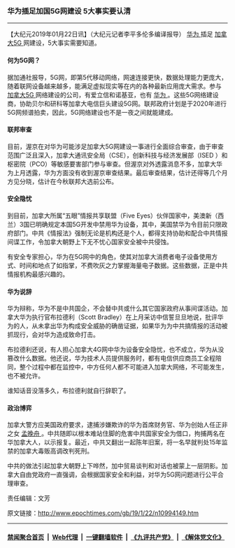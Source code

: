 ### 华为插足加国5G网建设 5大事实要认清
------------------------

<p>
 【大纪元2019年01月22日讯】（大纪元记者李平多伦多编译报导）
 <a href="http://www.epochtimes.com/gb/tag/%E5%8D%8E%E4%B8%BA.html">
  华为
 </a>
 插足
 <a href="http://www.epochtimes.com/gb/tag/%E5%8A%A0%E6%8B%BF%E5%A4%A75g.html">
  加拿大5G
 </a>
 网建设，5大事实需要知道。
</p>
<h4>
 何为5G网？
</h4>
<p>
 据加通社报导，5G网，即第5代移动网络，网速连接更快，数据处理能力更庞大，随着联网设备越来越多，能满足虚拟现实等在内的各种最新应用庞大需求。参与
 <a href="http://www.epochtimes.com/gb/tag/%E5%8A%A0%E6%8B%BF%E5%A4%A75g.html">
  加拿大5G
 </a>
 网络建设的公司，有爱立信和诺基亚，也有
 <a href="http://www.epochtimes.com/gb/tag/%E5%8D%8E%E4%B8%BA.html">
  华为
 </a>
 。这些5G网络建设商，协助贝尔和研科等加拿大电信巨头建设5G网。联邦政府计划是于2020年进行5G网频谱拍卖，因此，5G网络建设也不是一夜之间就能建成。
</p>
<h4>
 联邦审查
</h4>
<p>
 目前，渥京在对华为可能涉足加拿大5G网建设一事进行全面综合审查，由于审查范围广泛且深入，加拿大通讯安全局（CSE），创新科技与经济发展部（ISED ）和枢密院（PCO）等敏感要害部门参与审查。但渥京对外透露消息不多，加拿大华为上月透露，华为方面没有收到渥京审查结果。最后审查结果，估计还得等几个月方见分晓，估计在今秋联邦大选前公布。
</p>
<h4>
 安全隐忧
</h4>
<p>
 到目前，加拿大所属“五眼”情报共享联盟（Five Eyes）伙伴国家中，美澳新（西兰）3国已明确规定本国5G开发中禁用华为设备，其中，美国禁华为令目前只限政府部门。中共《情报法》强制无论是机构还是个人，都得支持协助和配合中共情报间谍工作，令加拿大朝野上下无不忧心国家安全被中共侵蚀。
</p>
<p>
 有安全专家担心，华为在5G网中的角色，使其对加拿大消费者电子设备使用方式、时间和地点了如指掌，不费吹灰之力掌握海量电子数据。这些数据，正是中共情报机构最感兴趣的。
</p>
<h4>
 华为说辞
</h4>
<p>
 华为辩称，华为不是中共国企，不会替中共或什么其它国家政府从事间谍活动。加拿大华为执行官布拉德利（Scott Bradley）在上月采访中信誓旦旦地说，批评华为的人，从未拿出华为构成安全威胁的确凿证据，如果华为为中共搞情报的活动被抓现行，会对华为造成致命打击。
</p>
<p>
 布拉德利还说，有人担心加拿大4G网中华为设备安全隐忧，也不成立，华为从没篡改什么数据。他还说，华为技术人员提供服务时，都有电信供应商员工全程陪同，整个过程中都在监控中，中方任何人都不可能进入加拿大网络，不可能发生，也不被允许。
</p>
<p>
 谁知话音没落多久，布拉德利就自行辞职了。
</p>
<h4>
 政治博弈
</h4>
<p>
 加拿大警方应美国政府要求，逮捕涉嫌欺诈的华为首席财务官、华为创始人任正非之女
 <a href="http://www.epochtimes.com/gb/tag/%E5%AD%9F%E6%99%9A%E8%88%9F.html">
  孟晚舟
 </a>
 。中共随即以根本难站住脚的危害中共国家安全为借口，拘捕两名在华加拿大人，以示报复。最近，中共又翻出一起陈年旧案，将一名早就判处15年监禁的加拿大毒贩高调改判死刑。
</p>
<p>
 中共的做法引起加拿大朝野上下哗然，加中贸易谈判和对话也被蒙上一层阴影。加拿大自由党政府一直强调，会根据国家安全和利益，对华为5G网问题进行公平合理审查。
</p>
<p>
 责任编辑：文芳
</p>

原文链接：http://www.epochtimes.com/gb/19/1/22/n10994149.htm


------------------------
#### [禁闻聚合首页](https://github.com/gfw-breaker/banned-news/blob/master/README.md) &nbsp;|&nbsp; [Web代理](https://github.com/gfw-breaker/open-proxy/blob/master/README.md) &nbsp;|&nbsp; [一键翻墙软件](https://github.com/gfw-breaker/nogfw/blob/master/README.md) &nbsp;|&nbsp; [《九评共产党》](https://github.com/gfw-breaker/9ping.md/blob/master/README.md#九评之一评共产党是什么) &nbsp;|&nbsp; [《解体党文化》](https://github.com/gfw-breaker/jtdwh.md/blob/master/README.md#绪论)